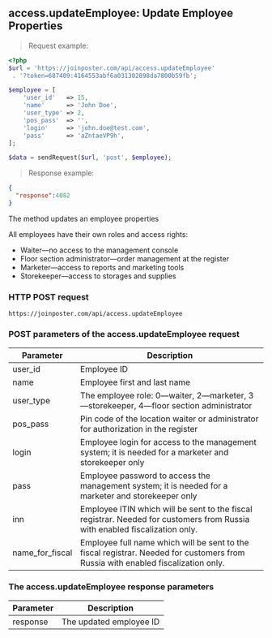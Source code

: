 ## access.updateEmployee: Update Employee Properties

> Request example:

```php
<?php
$url = 'https://joinposter.com/api/access.updateEmployee'
 . '?token=687409:4164553abf6a031302898da7800b59fb';

$employee = [
    'user_id'   => 15,
    'name'      => 'John Doe',
    'user_type' => 2,
    'pos_pass'  => '',
    'login'     => 'john.doe@test.com',
    'pass'      => 'aZntaeVP9h',
];

$data = sendRequest($url, 'post', $employee);
```

> Response example:

```json
{
  "response":4082
}
```

The method updates an employee properties

All employees have their own roles and access rights:

- Waiter—no access to the management console
- Floor section administrator—order management at the register
- Marketer—access to reports and marketing tools
- Storekeeper—access to storages and supplies

### HTTP POST request

`https://joinposter.com/api/access.updateEmployee`

### POST parameters of the access.updateEmployee request

Parameter | Description
--------- | -----------
user_id | Employee ID
name | Employee first and last name
user_type | The employee role: 0—waiter, 2—marketer, 3—storekeeper, 4—floor section administrator
pos_pass | Pin code of the location waiter or administrator for authorization in the register
login | Employee login for access to the management system; it is needed for a marketer and storekeeper only
pass | Employee password to access the management system; it is needed for a marketer and storekeeper only
inn | Employee ITIN which will be sent to the fiscal registrar. Needed for customers from Russia with enabled fiscalization only.
name_for_fiscal | Employee full name which will be sent to the fiscal registrar. Needed for customers from Russia with enabled fiscalization only.

### The access.updateEmployee response parameters

Parameter | Description
--------- | -----------
response | The updated employee ID

